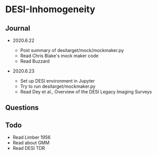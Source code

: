 # DESI-Inhomogeneity

## Journal
- 2020.6.22
    - Post summary of desitarget/mock/mockmaker.py
    - Read Chris Blake's mock maker code
    - Read Buzzard

- 2020.6.23
    - Set up DESI environment in Jupyter
    - Try to run desitarget/mockmaker.py
    - Read Dey et al., Overview of the DESI Legacy Imaging Surveys
    
    
## Questions

## Todo
- Read Limber 1956
- Read about GMM
- Read DESI TDR
